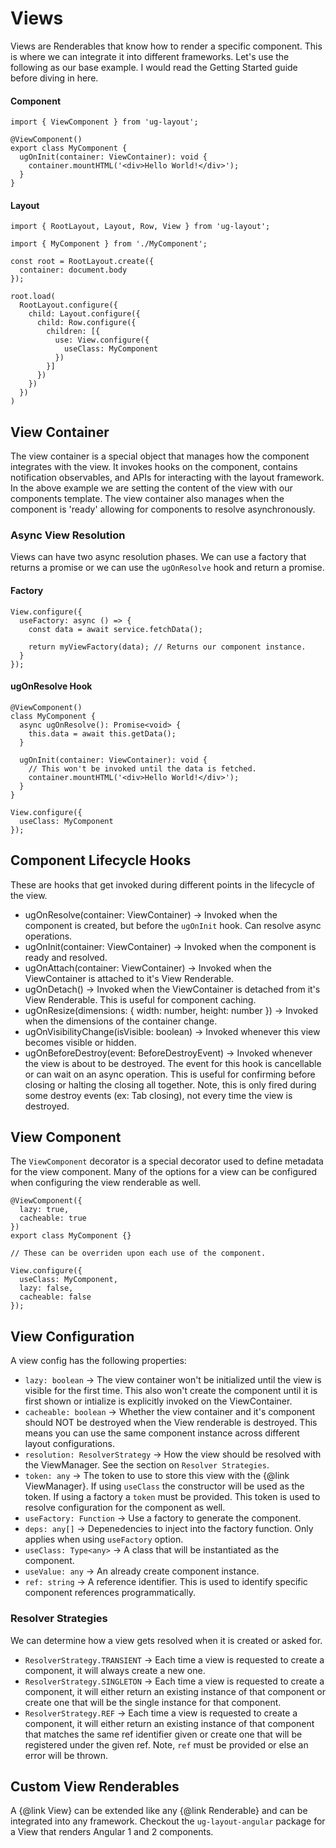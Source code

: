 Views
=====

Views are Renderables that know how to render a specific component. This is where we can integrate it into different frameworks. Let's use the following as our base example. I would read the Getting Started guide before diving in here.


#### Component

```
import { ViewComponent } from 'ug-layout';

@ViewComponent()
export class MyComponent {
  ugOnInit(container: ViewContainer): void {
    container.mountHTML('<div>Hello World!</div>');
  }
}
```

#### Layout

```
import { RootLayout, Layout, Row, View } from 'ug-layout';

import { MyComponent } from './MyComponent';

const root = RootLayout.create({
  container: document.body
});

root.load(
  RootLayout.configure({
    child: Layout.configure({
      child: Row.configure({
        children: [{
          use: View.configure({
            useClass: MyComponent
          })
        }]
      })
    })
  })
)
```

View Container
--------------

The view container is a special object that manages how the component integrates with the view. It invokes hooks on the component, contains notification observables, and APIs for interacting with the layout framework. In the above example we are setting the content of the view with our components template. The view container also manages when the component is 'ready' allowing for components to resolve asynchronously.

### Async View Resolution

Views can have two async resolution phases. We can use a factory that returns a promise or we can use the `ugOnResolve` hook and return a promise.

#### Factory

```
View.configure({
  useFactory: async () => {
    const data = await service.fetchData();

    return myViewFactory(data); // Returns our component instance.
  }
});
```

#### ugOnResolve Hook

```
@ViewComponent()
class MyComponent {
  async ugOnResolve(): Promise<void> {
    this.data = await this.getData();    
  }

  ugOnInit(container: ViewContainer): void {
    // This won't be invoked until the data is fetched.
    container.mountHTML('<div>Hello World!</div>');
  }
}

View.configure({
  useClass: MyComponent
});
```

Component Lifecycle Hooks
-------------------------

These are hooks that get invoked during different points in the lifecycle of the view.

- ugOnResolve(container: ViewContainer) -> Invoked when the component is created, but before the `ugOnInit` hook. Can resolve async operations.
- ugOnInit(container: ViewContainer) -> Invoked when the component is ready and resolved.
- ugOnAttach(container: ViewContainer) -> Invoked when the ViewContainer is attached to it's View Renderable.
- ugOnDetach() -> Invoked when the ViewContainer is detached from it's View Renderable. This is useful for component caching.
- ugOnResize(dimensions: { width: number, height: number }) -> Invoked when the dimensions of the container change.
- ugOnVisibilityChange(isVisible: boolean) -> Invoked whenever this view becomes visible or hidden.
- ugOnBeforeDestroy(event: BeforeDestroyEvent) -> Invoked whenever the view is about to be destroyed. The event for this hook is cancellable or can wait on an async operation. This is useful for confirming before closing or halting the closing all together. Note, this is only fired during some destroy events (ex: Tab closing), not every time the view is destroyed.

View Component
--------------

The `ViewComponent` decorator is a special decorator used to define metadata for the view component. Many of the options for a view can be configured when configuring the view renderable as well.

```
@ViewComponent({
  lazy: true,
  cacheable: true
})
export class MyComponent {}

// These can be overriden upon each use of the component.

View.configure({
  useClass: MyComponent,
  lazy: false,
  cacheable: false
});
```

View Configuration
------------------

A view config has the following properties:

- `lazy: boolean` -> The view container won't be initialized until the view is visible for the first time. This also won't create the component until it is first shown or intialize is explicitly invoked on the ViewContainer.
- `cacheable: boolean` -> Whether the view container and it's component should NOT be destroyed when the View renderable is destroyed. This means you can use the same component instance across different layout configurations.
- `resolution: ResolverStrategy` -> How the view should be resolved with the ViewManager. See the section on `Resolver Strategies`.
- `token: any` -> The token to use to store this view with the {@link ViewManager}. If using `useClass` the constructor will be used as the token. If using a factory a `token` must be provided. This token is used to resolve configuration for the component as well. 
- `useFactory: Function` -> Use a factory to generate the component.
- `deps: any[]` -> Depenedencies to inject into the factory function. Only applies when using `useFactory` option.
- `useClass: Type<any>` -> A class that will be instantiated as the component. 
- `useValue: any` -> An already create component instance.
- `ref: string` -> A reference identifier. This is used to identify specific component references programmatically.

### Resolver Strategies

We can determine how a view gets resolved when it is created or asked for.

- `ResolverStrategy.TRANSIENT` -> Each time a view is requested to create a component, it will always create a new one.
- `ResolverStrategy.SINGLETON` -> Each time a view is requested to create a component, it will either return an existing instance of that component or create one that will be the single instance for that component.
- `ResolverStrategy.REF` -> Each time a view is requested to create a component, it will either return an existing instance of that component that matches the same ref identifier given or create one that will be registered under the given ref. Note, `ref` must be provided or else an error will be thrown.

Custom View Renderables
-----------------------

A {@link View} can be extended like any {@link Renderable} and can be integrated into any framework. Checkout the `ug-layout-angular` package for a View that renders Angular 1 and 2 components.